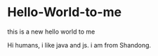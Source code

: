 # Hello-World-to-me
this is a new hello world to me

Hi humans,
i like java and js.
i am from Shandong.
